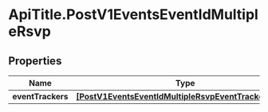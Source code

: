 # ApiTitle.PostV1EventsEventIdMultipleRsvp

## Properties

Name | Type | Description | Notes
------------ | ------------- | ------------- | -------------
**eventTrackers** | [**[PostV1EventsEventIdMultipleRsvpEventTrackersInner]**](PostV1EventsEventIdMultipleRsvpEventTrackersInner.md) |  | 


